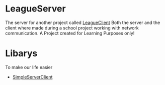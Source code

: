 # LeagueServer
The server for another project called [LeagueClient](https://github.com/TheGamerH18/LeagueClient)
Both the server and the client where made during a school project working with network communication.
A Project created for Learning Purposes only!

# Libarys
To make our life easier
- [SimpleServerClient](https://github.com/DeBukkIt/SimpleServerClient)
